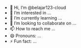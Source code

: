 - 👋 Hi, I’m @belajar123-cloud
- 👀 I’m interested in ...
- 🌱 I’m currently learning ...
- 💞️ I’m looking to collaborate on ...
- 📫 How to reach me ...
- 😄 Pronouns: ...
- ⚡ Fun fact: ...

<!---
widya is a ✨ special ✨ repository because its `README.md` (this file) appears on your GitHub profile.
You can click the Preview link to take a look at your changes.
--->
